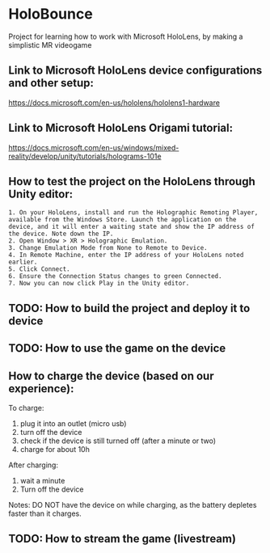 # HoloBounce
Project for learning how to work with Microsoft HoloLens, by making a simplistic MR videogame


## Link to Microsoft HoloLens device configurations and other setup:
https://docs.microsoft.com/en-us/hololens/hololens1-hardware

## Link to Microsoft HoloLens Origami tutorial:
https://docs.microsoft.com/en-us/windows/mixed-reality/develop/unity/tutorials/holograms-101e

## How to test the project on the HoloLens through Unity editor:
    1. On your HoloLens, install and run the Holographic Remoting Player, available from the Windows Store. Launch the application on the device, and it will enter a waiting state and show the IP address of the device. Note down the IP.
    2. Open Window > XR > Holographic Emulation.
    3. Change Emulation Mode from None to Remote to Device.
    4. In Remote Machine, enter the IP address of your HoloLens noted earlier.
    5. Click Connect.
    6. Ensure the Connection Status changes to green Connected.
    7. Now you can now click Play in the Unity editor.

## TODO: How to build the project and deploy it to device

## TODO: How to use the game on the device

## How to charge the device (based on our experience):
To charge:
  1. plug it into an outlet (micro usb)
  2. turn off the device
  3. check if the device is still turned off (after a minute or two)
  4. charge for about 10h

After charging:
  1. wait a minute
  2. Turn off the device

Notes: DO NOT have the device on while charging, as the battery depletes faster than it charges.

## TODO: How to stream the game (livestream)
